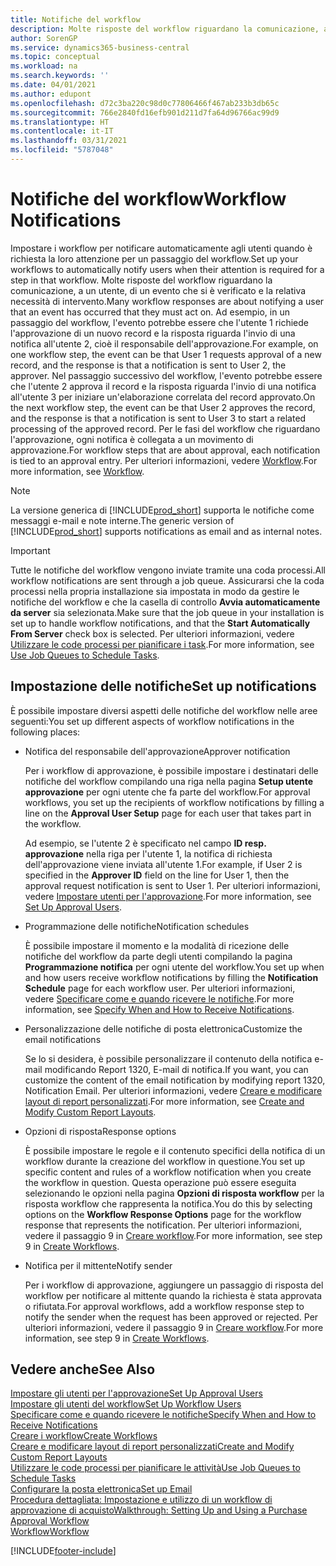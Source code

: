 ```yaml
---
title: Notifiche del workflow
description: Molte risposte del workflow riguardano la comunicazione, a un utente, di un evento che si è verificato e la relativa necessità di intervento. Ad esempio, in un passaggio del workflow, l'evento potrebbe essere che l'utente 1 richiede l'approvazione di un nuovo record e la risposta riguarda l'invio di una notifica all'utente 2, cioè il responsabile dell'approvazione. Nel passaggio successivo del workflow, l'evento potrebbe essere che l'utente 2 approva il record e la risposta riguarda l'invio di una notifica all'utente 3 per iniziare un'elaborazione correlata del record approvato. Per le fasi del workflow che riguardano l'approvazione, ogni notifica è collegata a un movimento di approvazione.
author: SorenGP
ms.service: dynamics365-business-central
ms.topic: conceptual
ms.workload: na
ms.search.keywords: ''
ms.date: 04/01/2021
ms.author: edupont
ms.openlocfilehash: d72c3ba220c98d0c77806466f467ab233b3db65c
ms.sourcegitcommit: 766e2840fd16efb901d211d7fa64d96766ac99d9
ms.translationtype: HT
ms.contentlocale: it-IT
ms.lasthandoff: 03/31/2021
ms.locfileid: "5787048"
---
```

# <a name="workflow-notifications"></a><span data-ttu-id="e6ecd-106">Notifiche del workflow</span><span class="sxs-lookup"><span data-stu-id="e6ecd-106">Workflow Notifications</span></span>

<span data-ttu-id="e6ecd-107">Impostare i workflow per notificare automaticamente agli utenti quando è richiesta la loro attenzione per un passaggio del workflow.</span><span class="sxs-lookup"><span data-stu-id="e6ecd-107">Set up your workflows to automatically notify users when their attention is required for a step in that workflow.</span></span> <span data-ttu-id="e6ecd-108">Molte risposte del workflow riguardano la comunicazione, a un utente, di un evento che si è verificato e la relativa necessità di intervento.</span><span class="sxs-lookup"><span data-stu-id="e6ecd-108">Many workflow responses are about notifying a user that an event has occurred that they must act on.</span></span> <span data-ttu-id="e6ecd-109">Ad esempio, in un passaggio del workflow, l'evento potrebbe essere che l'utente 1 richiede l'approvazione di un nuovo record e la risposta riguarda l'invio di una notifica all'utente 2, cioè il responsabile dell'approvazione.</span><span class="sxs-lookup"><span data-stu-id="e6ecd-109">For example, on one workflow step, the event can be that User 1 requests approval of a new record, and the response is that a notification is sent to User 2, the approver.</span></span> <span data-ttu-id="e6ecd-110">Nel passaggio successivo del workflow, l'evento potrebbe essere che l'utente 2 approva il record e la risposta riguarda l'invio di una notifica all'utente 3 per iniziare un'elaborazione correlata del record approvato.</span><span class="sxs-lookup"><span data-stu-id="e6ecd-110">On the next workflow step, the event can be that User 2 approves the record, and the response is that a notification is sent to User 3 to start a related processing of the approved record.</span></span> <span data-ttu-id="e6ecd-111">Per le fasi del workflow che riguardano l'approvazione, ogni notifica è collegata a un movimento di approvazione.</span><span class="sxs-lookup"><span data-stu-id="e6ecd-111">For workflow steps that are about approval, each notification is tied to an approval entry.</span></span> <span data-ttu-id="e6ecd-112">Per ulteriori informazioni, vedere [Workflow](across-workflow.md).</span><span class="sxs-lookup"><span data-stu-id="e6ecd-112">For more information, see [Workflow](across-workflow.md).</span></span>  

> [!NOTE]  
> <span data-ttu-id="e6ecd-113">La versione generica di [!INCLUDE[prod_short](includes/prod_short.md)] supporta le notifiche come messaggi e-mail e note interne.</span><span class="sxs-lookup"><span data-stu-id="e6ecd-113">The generic version of [!INCLUDE[prod_short](includes/prod_short.md)] supports notifications as email and as internal notes.</span></span>  

> [!IMPORTANT]  
> <span data-ttu-id="e6ecd-114">Tutte le notifiche del workflow vengono inviate tramite una coda processi.</span><span class="sxs-lookup"><span data-stu-id="e6ecd-114">All workflow notifications are sent through a job queue.</span></span> <span data-ttu-id="e6ecd-115">Assicurarsi che la coda processi nella propria installazione sia impostata in modo da gestire le notifiche del workflow e che la casella di controllo **Avvia automaticamente da server** sia selezionata.</span><span class="sxs-lookup"><span data-stu-id="e6ecd-115">Make sure that the job queue in your installation is set up to handle workflow notifications, and that the **Start Automatically From Server** check box is selected.</span></span> <span data-ttu-id="e6ecd-116">Per ulteriori informazioni, vedere [Utilizzare le code processi per pianificare i task](admin-job-queues-schedule-tasks.md).</span><span class="sxs-lookup"><span data-stu-id="e6ecd-116">For more information, see [Use Job Queues to Schedule Tasks](admin-job-queues-schedule-tasks.md).</span></span>

## <a name="set-up-notifications"></a><span data-ttu-id="e6ecd-117">Impostazione delle notifiche</span><span class="sxs-lookup"><span data-stu-id="e6ecd-117">Set up notifications</span></span>

<span data-ttu-id="e6ecd-118">È possibile impostare diversi aspetti delle notifiche del workflow nelle aree seguenti:</span><span class="sxs-lookup"><span data-stu-id="e6ecd-118">You set up different aspects of workflow notifications in the following places:</span></span>  

* <span data-ttu-id="e6ecd-119">Notifica del responsabile dell'approvazione</span><span class="sxs-lookup"><span data-stu-id="e6ecd-119">Approver notification</span></span>

    <span data-ttu-id="e6ecd-120">Per i workflow di approvazione, è possibile impostare i destinatari delle notifiche del workflow compilando una riga nella pagina **Setup utente approvazione** per ogni utente che fa parte del workflow.</span><span class="sxs-lookup"><span data-stu-id="e6ecd-120">For approval workflows, you set up the recipients of workflow notifications by filling a line on the **Approval User Setup** page for each user that takes part in the workflow.</span></span>  

    <span data-ttu-id="e6ecd-121">Ad esempio, se l'utente 2 è specificato nel campo **ID resp. approvazione** nella riga per l'utente 1, la notifica di richiesta dell'approvazione viene inviata all'utente 1.</span><span class="sxs-lookup"><span data-stu-id="e6ecd-121">For example, if User 2 is specified in the **Approver ID** field on the line for User 1, then the approval request notification is sent to User 1.</span></span> <span data-ttu-id="e6ecd-122">Per ulteriori informazioni, vedere [Impostare utenti per l'approvazione](across-how-to-set-up-approval-users.md).</span><span class="sxs-lookup"><span data-stu-id="e6ecd-122">For more information, see [Set Up Approval Users](across-how-to-set-up-approval-users.md).</span></span>  
* <span data-ttu-id="e6ecd-123">Programmazione delle notifiche</span><span class="sxs-lookup"><span data-stu-id="e6ecd-123">Notification schedules</span></span>

    <span data-ttu-id="e6ecd-124">È possibile impostare il momento e la modalità di ricezione delle notifiche del workflow da parte degli utenti compilando la pagina **Programmazione notifica** per ogni utente del workflow.</span><span class="sxs-lookup"><span data-stu-id="e6ecd-124">You set up when and how users receive workflow notifications by filling the **Notification Schedule** page for each workflow user.</span></span> <span data-ttu-id="e6ecd-125">Per ulteriori informazioni, vedere [Specificare come e quando ricevere le notifiche](across-how-to-specify-when-and-how-to-receive-notifications.md).</span><span class="sxs-lookup"><span data-stu-id="e6ecd-125">For more information, see [Specify When and How to Receive Notifications](across-how-to-specify-when-and-how-to-receive-notifications.md).</span></span>  
* <span data-ttu-id="e6ecd-126">Personalizzazione delle notifiche di posta elettronica</span><span class="sxs-lookup"><span data-stu-id="e6ecd-126">Customize the email notifications</span></span>

    <span data-ttu-id="e6ecd-127">Se lo si desidera, è possibile personalizzare il contenuto della notifica e-mail modificando Report 1320, E-mail di notifica.</span><span class="sxs-lookup"><span data-stu-id="e6ecd-127">If you want, you can customize the content of the email notification by modifying report 1320, Notification Email.</span></span> <span data-ttu-id="e6ecd-128">Per ulteriori informazioni, vedere [Creare e modificare layout di report personalizzati](ui-how-create-custom-report-layout.md).</span><span class="sxs-lookup"><span data-stu-id="e6ecd-128">For more information, see [Create and Modify Custom Report Layouts](ui-how-create-custom-report-layout.md).</span></span>  
* <span data-ttu-id="e6ecd-129">Opzioni di risposta</span><span class="sxs-lookup"><span data-stu-id="e6ecd-129">Response options</span></span>

    <span data-ttu-id="e6ecd-130">È possibile impostare le regole e il contenuto specifici della notifica di un workflow durante la creazione del workflow in questione.</span><span class="sxs-lookup"><span data-stu-id="e6ecd-130">You set up specific content and rules of a workflow notification when you create the workflow in question.</span></span> <span data-ttu-id="e6ecd-131">Questa operazione può essere eseguita selezionando le opzioni nella pagina **Opzioni di risposta workflow** per la risposta workflow che rappresenta la notifica.</span><span class="sxs-lookup"><span data-stu-id="e6ecd-131">You do this by selecting options on the **Workflow Response Options** page for the workflow response that represents the notification.</span></span> <span data-ttu-id="e6ecd-132">Per ulteriori informazioni, vedere il passaggio 9 in [Creare workflow](across-how-to-create-workflows.md).</span><span class="sxs-lookup"><span data-stu-id="e6ecd-132">For more information, see step 9 in [Create Workflows](across-how-to-create-workflows.md).</span></span>  

* <span data-ttu-id="e6ecd-133">Notifica per il mittente</span><span class="sxs-lookup"><span data-stu-id="e6ecd-133">Notify sender</span></span>

    <span data-ttu-id="e6ecd-134">Per i workflow di approvazione, aggiungere un passaggio di risposta del workflow per notificare al mittente quando la richiesta è stata approvata o rifiutata.</span><span class="sxs-lookup"><span data-stu-id="e6ecd-134">For approval workflows, add a workflow response step to notify the sender when the request has been approved or rejected.</span></span> <span data-ttu-id="e6ecd-135">Per ulteriori informazioni, vedere il passaggio 9 in [Creare workflow](across-how-to-create-workflows.md).</span><span class="sxs-lookup"><span data-stu-id="e6ecd-135">For more information, see step 9 in [Create Workflows](across-how-to-create-workflows.md).</span></span>  

## <a name="see-also"></a><span data-ttu-id="e6ecd-136">Vedere anche</span><span class="sxs-lookup"><span data-stu-id="e6ecd-136">See Also</span></span>

[<span data-ttu-id="e6ecd-137">Impostare gli utenti per l'approvazione</span><span class="sxs-lookup"><span data-stu-id="e6ecd-137">Set Up Approval Users</span></span>](across-how-to-set-up-approval-users.md)  
[<span data-ttu-id="e6ecd-138">Impostare gli utenti del workflow</span><span class="sxs-lookup"><span data-stu-id="e6ecd-138">Set Up Workflow Users</span></span>](across-how-to-set-up-workflow-users.md)  
[<span data-ttu-id="e6ecd-139">Specificare come e quando ricevere le notifiche</span><span class="sxs-lookup"><span data-stu-id="e6ecd-139">Specify When and How to Receive Notifications</span></span>](across-how-to-specify-when-and-how-to-receive-notifications.md)  
[<span data-ttu-id="e6ecd-140">Creare i workflow</span><span class="sxs-lookup"><span data-stu-id="e6ecd-140">Create Workflows</span></span>](across-how-to-create-workflows.md)  
[<span data-ttu-id="e6ecd-141">Creare e modificare layout di report personalizzati</span><span class="sxs-lookup"><span data-stu-id="e6ecd-141">Create and Modify Custom Report Layouts</span></span>](ui-how-create-custom-report-layout.md)  
[<span data-ttu-id="e6ecd-142">Utilizzare le code processi per pianificare le attività</span><span class="sxs-lookup"><span data-stu-id="e6ecd-142">Use Job Queues to Schedule Tasks</span></span>](admin-job-queues-schedule-tasks.md)  
[<span data-ttu-id="e6ecd-143">Configurare la posta elettronica</span><span class="sxs-lookup"><span data-stu-id="e6ecd-143">Set up Email</span></span>](admin-how-setup-email.md)  
[<span data-ttu-id="e6ecd-144">Procedura dettagliata: Impostazione e utilizzo di un workflow di approvazione di acquisto</span><span class="sxs-lookup"><span data-stu-id="e6ecd-144">Walkthrough: Setting Up and Using a Purchase Approval Workflow</span></span>](walkthrough-setting-up-and-using-a-purchase-approval-workflow.md)  
[<span data-ttu-id="e6ecd-145">Workflow</span><span class="sxs-lookup"><span data-stu-id="e6ecd-145">Workflow</span></span>](across-workflow.md)  


[!INCLUDE[footer-include](includes/footer-banner.md)]